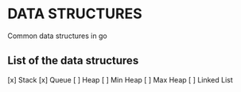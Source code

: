 # DATA STRUCTURES

Common data structures in go

## List of the data structures

[x] Stack
[x] Queue
[ ] Heap
  [ ] Min Heap
  [ ] Max Heap
[ ] Linked List
